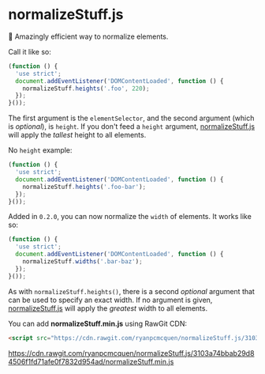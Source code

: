 # normalizeStuff.js
:two_women_holding_hands: Amazingly efficient way to normalize elements.

Call it like so:

```javascript
(function () {
  'use strict';
  document.addEventListener('DOMContentLoaded', function () {
    normalizeStuff.heights('.foo', 220);
  });
}());
```

The first argument is the `elementSelector`, and the second argument (which is *optional*), is `height`. If you don't feed a `height` argument, [normalizeStuff.js](https://github.com/ryanpcmcquen/normalizeStuff.js) will apply the *tallest* height to all elements.

No `height` example:
```javascript
(function () {
  'use strict';
  document.addEventListener('DOMContentLoaded', function () {
    normalizeStuff.heights('.foo-bar');
  });
}());
```

Added in `0.2.0`, you can now normalize the `width` of elements. It works like so:

```javascript
(function () {
  'use strict';
  document.addEventListener('DOMContentLoaded', function () {
    normalizeStuff.widths('.bar-baz');
  });
}());
```

As with `normalizeStuff.heights()`, there is a second *optional* argument that can be used to specify an exact width. If no argument is given, [normalizeStuff.js](https://github.com/ryanpcmcquen/normalizeStuff.js) will apply the *greatest* width to all elements.

You can add **normalizeStuff.min.js** using RawGit CDN:

```html
<script src="https://cdn.rawgit.com/ryanpcmcquen/normalizeStuff.js/3103a74bbab29d84506f1fd71afe0f7832d954ad/normalizeStuff.min.js"></script>
```

https://cdn.rawgit.com/ryanpcmcquen/normalizeStuff.js/3103a74bbab29d84506f1fd71afe0f7832d954ad/normalizeStuff.min.js
